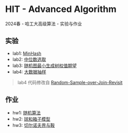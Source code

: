 # HIT - Advanced Algorithm
2024春 - 哈工大高级算法 - 实验与作业

## 实验

- lab1: [MinHash](https://github.com/hacheyz/HIT-AdvancedAlgorithm/tree/main/lab/lab1)
- lab2: [中位数选取](https://github.com/hacheyz/HIT-AdvancedAlgorithm/tree/main/lab/lab2)
- lab3: [随机图最小生成树权值期望](https://github.com/hacheyz/HIT-AdvancedAlgorithm/tree/main/lab/lab3)
- lab4: [大数据抽样](https://github.com/hacheyz/HIT-AdvancedAlgorithm/tree/main/lab/lab4)

> lab4 代码修改自 [Random-Sample-over-Join-Revisit](https://github.com/SteveKGYang/Random-Sample-over-Join-Revisit)

## 作业

- hw1: [随机算法](https://github.com/hacheyz/HIT-AdvancedAlgorithm/tree/main/hw/hw1)
- hw2: [球和箱子模型](https://github.com/hacheyz/HIT-AdvancedAlgorithm/tree/main/hw/hw2)
- hw3: [切尔诺夫界与鞍](https://github.com/hacheyz/HIT-AdvancedAlgorithm/tree/main/hw/hw3)

